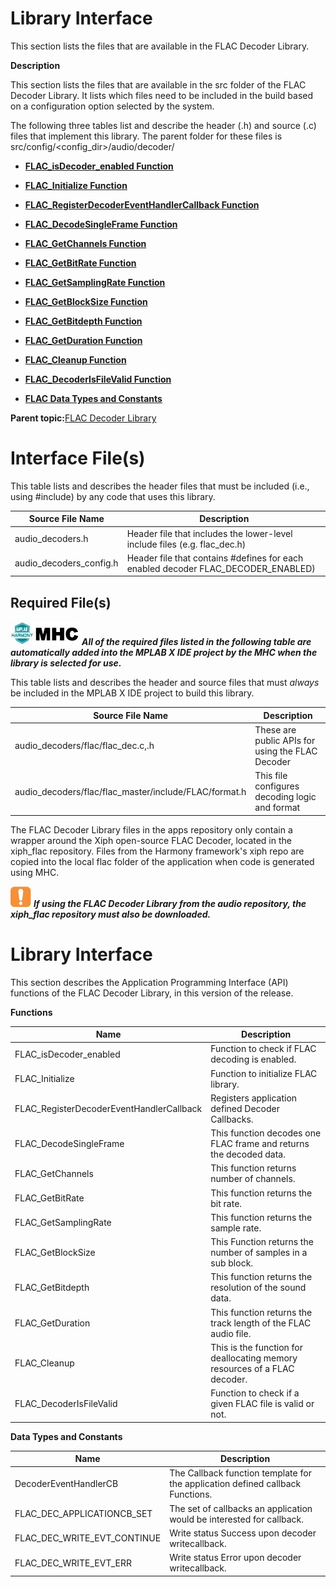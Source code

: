 # Library Interface

This section lists the files that are available in the FLAC Decoder Library.

**Description**

This section lists the files that are available in the src folder of the FLAC Decoder Library. It lists which files need to be included in the build based on a configuration option selected by the system.

The following three tables list and describe the header \(.h\) and source \(.c\) files that implement this library. The parent folder for these files is src/config/<config\_dir\>/audio/decoder/

-   **[FLAC\_isDecoder\_enabled Function](GUID-3B0F59F6-B8A8-41DF-A4D6-7F2CAE6DD39B.md)**  

-   **[FLAC\_Initialize Function](GUID-13C63358-5496-4FDD-9B27-9D8DB0346BE0.md)**  

-   **[FLAC\_RegisterDecoderEventHandlerCallback Function](GUID-34D48836-9EC2-4A6B-90B5-B34C24E5C34E.md)**  

-   **[FLAC\_DecodeSingleFrame Function](GUID-FBC05C6E-E138-428D-B05D-4C2C159ED382.md)**  

-   **[FLAC\_GetChannels Function](GUID-A79E4F3D-F6EC-46E6-8136-BCC08A8A545F.md)**  

-   **[FLAC\_GetBitRate Function](GUID-EB001281-6EA6-45B7-862D-748EE59889CE.md)**  

-   **[FLAC\_GetSamplingRate Function](GUID-33C64228-11C3-4B7F-AE3B-EB64DD01B038.md)**  

-   **[FLAC\_GetBlockSize Function](GUID-A7E23933-54B3-4EA5-9C1A-9849E6F4872B.md)**  

-   **[FLAC\_GetBitdepth Function](GUID-9BBA5E07-DCA2-425F-B67F-0A25189A41D5.md)**  

-   **[FLAC\_GetDuration Function](GUID-2E0AA6D2-7386-48D7-9C19-166D47B74BCC.md)**  

-   **[FLAC\_Cleanup Function](GUID-06B19FC9-B33E-41B8-A06D-FF984E6513B0.md)**  

-   **[FLAC\_DecoderIsFileValid Function](GUID-A0CF2C71-C39D-4747-B847-7238DDDF8A29.md)**  

-   **[FLAC Data Types and Constants](GUID-09054CA8-688F-4C6D-840F-174F5E6382CA.md)**  


**Parent topic:**[FLAC Decoder Library](GUID-FCD21329-2085-4DCC-92F5-D0890D2062C8.md)

# Interface File\(s\)

This table lists and describes the header files that must be included \(i.e., using \#include\) by any code that uses this library.

|**Source File Name**|**Description**|
|--------------------|---------------|
|audio\_decoders.h|Header file that includes the lower-level include files \(e.g. flac\_dec.h\)|
|audio\_decoders\_config.h|Header file that contains \#defines for each enabled decoder FLAC\_DECODER\_ENABLED\)|

## Required File\(s\)

![](GUID-16F921D5-FD77-46BB-AB49-71217D6519D5-low.png) ***All of the required files listed in the following table are automatically added into the MPLAB X IDE project by the MHC when the library is selected for use.***

This table lists and describes the header and source files that must *always* be included in the MPLAB X IDE project to build this library.

|**Source File Name**|**Description**|
|--------------------|---------------|
|audio\_decoders/flac/flac\_dec.c,.h|These are public APIs for using the FLAC Decoder|
|audio\_decoders/flac/flac\_master/include/FLAC/format.h|This file configures decoding logic and format|

The FLAC Decoder Library files in the apps repository only contain a wrapper around the Xiph open-source FLAC Decoder, located in the xiph\_flac repository. Files from the Harmony framework's xiph repo are copied into the local flac folder of the application when code is generated using MHC.

![](GUID-15053249-1DD1-44B6-841A-3FAF772FF940-low.png) ***If using the FLAC Decoder Library from the audio repository, the xiph\_flac repository must also be downloaded.***

# Library Interface

This section describes the Application Programming Interface \(API\) functions of the FLAC Decoder Library, in this version of the release.

**Functions**

|**Name**|**Description**|
|--------|---------------|
|FLAC\_isDecoder\_enabled|Function to check if FLAC decoding is enabled.|
|FLAC\_Initialize|Function to initialize FLAC library.|
|FLAC\_RegisterDecoderEventHandlerCallback|Registers application defined Decoder Callbacks.|
|FLAC\_DecodeSingleFrame|This function decodes one FLAC frame and returns the decoded data.|
|FLAC\_GetChannels|This function returns number of channels.|
|FLAC\_GetBitRate|This function returns the bit rate.|
|FLAC\_GetSamplingRate|This function returns the sample rate.|
|FLAC\_GetBlockSize|This Function returns the number of samples in a sub block.|
|FLAC\_GetBitdepth|This function returns the resolution of the sound data.|
|FLAC\_GetDuration|This function returns the track length of the FLAC audio file.|
|FLAC\_Cleanup|This is the function for deallocating memory resources of a FLAC decoder.|
|FLAC\_DecoderIsFileValid|Function to check if a given FLAC file is valid or not.|

**Data Types and Constants**

|**Name**|**Description**|
|--------|---------------|
|DecoderEventHandlerCB|The Callback function template for the application defined callback Functions.|
|FLAC\_DEC\_APPLICATIONCB\_SET|The set of callbacks an application would be interested for callback.|
|FLAC\_DEC\_WRITE\_EVT\_CONTINUE|Write status Success upon decoder writecallback.|
|FLAC\_DEC\_WRITE\_EVT\_ERR|Write status Error upon decoder writecallback.|

